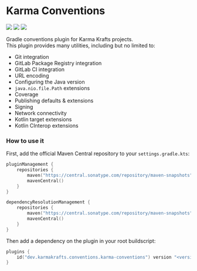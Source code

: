 # Karma Conventions

[![](https://git.karmakrafts.dev/kk/karma-conventions/badges/master/pipeline.svg)](https://git.karmakrafts.dev/kk/karma-conventions/-/pipelines)
[![](https://img.shields.io/maven-metadata/v?metadataUrl=https%3A%2F%2Frepo.maven.apache.org%2Fmaven2%2Fdev%2Fkarmakrafts%2Fconventions%2Fkarma-conventions%2Fmaven-metadata.xml
)](https://git.karmakrafts.dev/kk/karma-conventions/-/packages)
[![](https://img.shields.io/maven-metadata/v?metadataUrl=https%3A%2F%2Fcentral.sonatype.com%2Frepository%2Fmaven-snapshots%2Fdev%2Fkarmakrafts%2Fconventions%2Fkarma-conventions%2Fmaven-metadata.xml
)](https://git.karmakrafts.dev/kk/karma-conventions/-/packages)

Gradle conventions plugin for Karma Krafts projects.  
This plugin provides many utilities, including but no limited to:

* Git integration
* GitLab Package Registry integration
* GitLab CI integration
* URL encoding
* Configuring the Java version
* `java.nio.file.Path` extensions
* Coverage
* Publishing defaults & extensions
* Signing
* Network connectivity
* Kotlin target extensions
* Kotlin CInterop extensions

### How to use it

First, add the official Maven Central repository to your `settings.gradle.kts`:

```kotlin
pluginManagement {
    repositories {
        maven("https://central.sonatype.com/repository/maven-snapshots")
        mavenCentral()
    }
}

dependencyResolutionManagement {
    repositories {
        maven("https://central.sonatype.com/repository/maven-snapshots")
        mavenCentral()
    }
}
```

Then add a dependency on the plugin in your root buildscript:

```kotlin
plugins {
    id("dev.karmakrafts.conventions.karma-conventions") version "<version>"
}
```